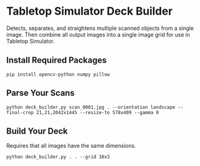 # Tabletop Simulator Deck Builder

Detects, separates, and straightens multiple scanned objects from a single image. Then combine all output images into a single image grid for use in Tabletop Simulator.

## Install Required Packages
`pip install opencv-python numpy pillow`

## Parse Your Scans
`python deck_builder.py scan_0001.jpg . --orientation landscape --final-crop 21,21,2042x1445 --resize-to 578x409 --gamma 0`

## Build Your Deck
Requires that all images have the same dimensions.

`python deck_builder.py . . --grid 10x3`
